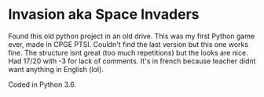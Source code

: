 # Invasion aka Space Invaders
Found this old python project in an old drive. This was my first Python game ever, made in CPGE PTSI.
Couldn't find the last version but this one works fine.
The structure isnt great (too much repetitions) but the looks are nice. Had 17/20 with -3 for lack of comments. It's in french because teacher didnt want anything in English (lol).

Coded in Python 3.6.
